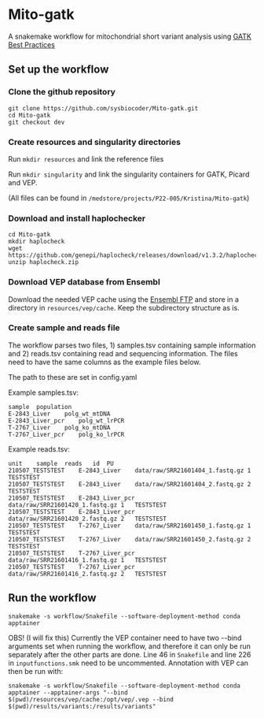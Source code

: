 # Mito-gatk

A snakemake workflow for mitochondrial short variant analysis using [GATK Best Practices](https://gatk.broadinstitute.org/hc/en-us/articles/4403870837275-Mitochondrial-short-variant-discovery-SNVs-Indels)

## Set up the workflow

### Clone the github repository

```
git clone https://github.com/sysbiocoder/Mito-gatk.git
cd Mito-gatk
git checkout dev
```

### Create resources and singularity directories

Run `mkdir resources` and link the reference files


Run `mkdir singularity` and link the singularity containers for GATK, Picard and VEP.

(All files can be found in `/medstore/projects/P22-005/Kristina/Mito-gatk`)

### Download and install haplochecker

```
cd Mito-gatk
mkdir haplocheck
wget https://github.com/genepi/haplocheck/releases/download/v1.3.2/haplocheck.zip
unzip haplocheck.zip
```

### Download VEP database from Ensembl

Download the needed VEP cache using the [Ensembl FTP](https://ftp.ensembl.org/pub/current_variation/indexed_vep_cache/) and store in a directory in `resources/vep/cache`. Keep the subdirectory structure as is. 

### Create sample and reads file

The workflow parses two files, 1) samples.tsv containing sample information and 2) reads.tsv containing read and sequencing information. The files need to have the same columns as the example files below.   

The path to these are set in config.yaml

Example samples.tsv:
```
sample	population
E-2843_Liver	polg_wt_mtDNA
E-2843_Liver_pcr	polg_wt_lrPCR 
T-2767_Liver	polg_ko_mtDNA
T-2767_Liver_pcr	polg_ko_lrPCR
```

Example reads.tsv:
```
unit	sample	reads	id	PU
210507_TESTSTEST	E-2843_Liver	data/raw/SRR21601404_1.fastq.gz	1	TESTSTEST 
210507_TESTSTEST	E-2843_Liver	data/raw/SRR21601404_2.fastq.gz	2	TESTSTEST
210507_TESTSTEST	E-2843_Liver_pcr	data/raw/SRR21601420_1.fastq.gz	1	TESTSTEST
210507_TESTSTEST	E-2843_Liver_pcr	data/raw/SRR21601420_2.fastq.gz	2	TESTSTEST
210507_TESTSTEST	T-2767_Liver	data/raw/SRR21601450_1.fastq.gz	1	TESTSTEST 
210507_TESTSTEST	T-2767_Liver	data/raw/SRR21601450_2.fastq.gz	2	TESTSTEST
210507_TESTSTEST	T-2767_Liver_pcr	data/raw/SRR21601416_1.fastq.gz	1	TESTSTEST 
210507_TESTSTEST	T-2767_Liver_pcr	data/raw/SRR21601416_2.fastq.gz	2	TESTSTEST  
```

## Run the workflow

`snakemake -s workflow/Snakefile --software-deployment-method conda apptainer`

OBS! (I will fix this) Currently the VEP container need to have two --bind arguments set when running the workflow, and therefore it can only be run separately after the other parts are done. Line 46 in `Snakefile` and line 226 in `inputfunctions.smk` need to be uncommented. Annotation with VEP can then be run with: 
 
`snakemake -s workflow/Snakefile --software-deployment-method conda apptainer --apptainer-args "--bind $(pwd)/resources/vep/cache:/opt/vep/.vep --bind $(pwd)/results/variants:/results/variants"`
